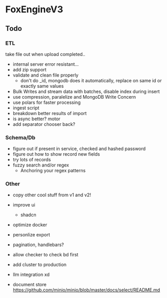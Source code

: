# FoxEngineV3

## Todo

### ETL

take file out when upload completed..

- internal server error resistant...
- add zip support
- validate and clean file properly
  - don't do _id, mongodb does it automatically, replace on same id or exactly same values
- Bulk Writes and stream data with batches, disable index during insert
- use compression, paralelize and MongoDB Write Concern
- use polars for faster processing
- ingest script
- breakdown better results of import
- is async better? motor
- add separator chooser back?

### Schema/Db

- figure out if present in service, checked and hashed password 
- figure out how to show record new fields
- try lots of records
- fuzzy search and/or regex
  - Anchoring your regex patterns


### Other

- copy other cool stuff from v1 and v2!
- improve ui
  - shadcn
- optimize docker
- personlize export
- pagination, handlebars?
- allow checker to check bd first
- add cluster to production
- llm integration xd

- document store
  https://github.com/minio/minio/blob/master/docs/select/README.md